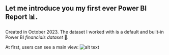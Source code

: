 ## Let me introduce you my **first** ever **Power BI Report** :bar_chart:. 

Created in October 2023. The dataset I worked with is a default and built-in Power BI _financials dataset_ :money_with_wings:.

At first, users can see a main view:
![alt text](https://github.com/olabucz/projects/tree/main/Projects/02%20Power%20BI%20Report/Images/01_main_view.png)

